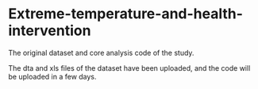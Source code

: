 # Extreme-temperature-and-health-intervention
The original dataset and core analysis code of the study.

The dta and xls files of the dataset have been uploaded, and the code will be uploaded in a few days.
